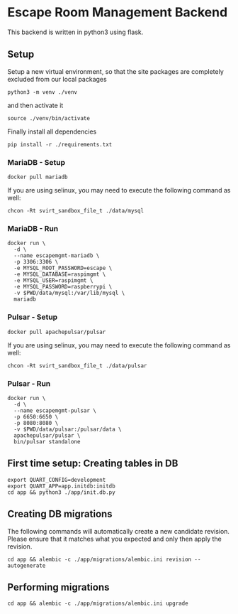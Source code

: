 # Escape Room Management Backend
This backend is written in python3 using flask.

## Setup

Setup a new virtual environment, so that the site packages are completely excluded from our local packages

    python3 -m venv ./venv

and then activate it

    source ./venv/bin/activate

Finally install all dependencies

    pip install -r ./requirements.txt


### MariaDB - Setup

    docker pull mariadb

If you are using selinux, you may need to execute the following command as
well:

    chcon -Rt svirt_sandbox_file_t ./data/mysql

### MariaDB - Run

    docker run \
      -d \
      --name escapemgmt-mariadb \
      -p 3306:3306 \
      -e MYSQL_ROOT_PASSWORD=escape \
      -e MYSQL_DATABASE=raspimgmt \
      -e MYSQL_USER=raspimgmt \
      -e MYSQL_PASSWORD=raspberrypi \
      -v $PWD/data/mysql:/var/lib/mysql \
      mariadb

### Pulsar - Setup

    docker pull apachepulsar/pulsar

If you are using selinux, you may need to execute the following command as
well:

    chcon -Rt svirt_sandbox_file_t ./data/pulsar

### Pulsar - Run

    docker run \
      -d \
      --name escapemgmt-pulsar \
      -p 6650:6650 \
      -p 8080:8080 \
      -v $PWD/data/pulsar:/pulsar/data \
      apachepulsar/pulsar \
      bin/pulsar standalone

## First time setup: Creating tables in DB

    export QUART_CONFIG=development
    export QUART_APP=app.initdb:initdb
    cd app && python3 ./app/init.db.py

## Creating DB migrations

The following commands will automatically create a new candidate revision.
Please ensure that it matches what you expected and only then apply the
revision.

    cd app && alembic -c ./app/migrations/alembic.ini revision --autogenerate

## Performing migrations
    cd app && alembic -c ./app/migrations/alembic.ini upgrade
